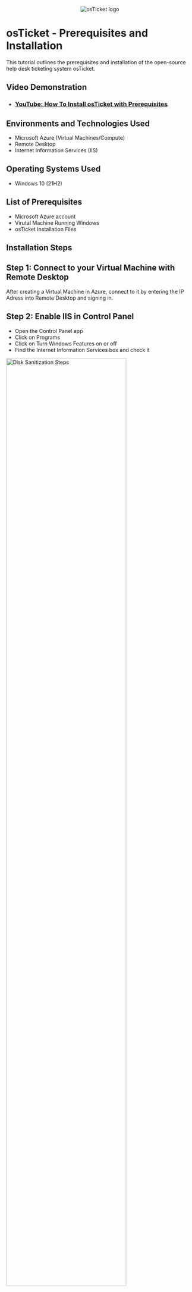 <p align="center">
<img src="https://i.imgur.com/Clzj7Xs.png" alt="osTicket logo"/>
</p>

<h1>osTicket - Prerequisites and Installation</h1>
This tutorial outlines the prerequisites and installation of the open-source help desk ticketing system osTicket.<br />


<h2>Video Demonstration</h2>

- ### [YouTube: How To Install osTicket with Prerequisites](https://www.youtube.com/watch?v=dEvGaxOgqf0)

<h2>Environments and Technologies Used</h2>

- Microsoft Azure (Virtual Machines/Compute)
- Remote Desktop
- Internet Information Services (IIS)

<h2>Operating Systems Used </h2>

- Windows 10</b> (21H2)

<h2>List of Prerequisites</h2>

- Microsoft Azure account
- Virutal Machine Running Windows
- osTicket Installation Files

<h2>Installation Steps</h2>
<h2>Step 1: Connect to your Virtual Machine with Remote Desktop</h2>
After creating a Virtual Machine in Azure, connect to it by entering the IP Adress into Remote Desktop and signing in.
<p>
<h2>Step 2: Enable IIS in Control Panel</h2>
  
 - Open the Control Panel app
 - Click on Programs
 - Click on Turn Windows Features on or off
 - Find the Internet Information Services box and check it
<img src="https://i.imgur.com/9xFOlkF.png" height="80%" width="80%" alt="Disk Sanitization Steps"/>
</p>
<h2>Step 3: Install all necessary osTicket Files</h2>

- Download all files from this [link](https://drive.google.com/drive/u/0/folders/1APMfNyfNzcxZC6EzdaNfdZsUwxWYChf6)
- 
<p>
</p>
<br />

<p>
<img src="https://i.imgur.com/pn1XYx7.png" height="80%" width="80%" alt="Disk Sanitization Steps"/>
</p>
<p>
Lorem ipsum dolor sit amet, consectetur adipiscing elit, sed do eiusmod tempor incididunt ut labore et dolore magna aliqua. Ut enim ad minim veniam, quis nostrud exercitation ullamco laboris nisi ut aliquip ex ea commodo consequat. Duis aute irure dolor in reprehenderit in voluptate velit esse cillum dolore eu fugiat nulla pariatur.
</p>
<br />

<p>
<img src="https://i.imgur.com/DJmEXEB.png" height="80%" width="80%" alt="Disk Sanitization Steps"/>
</p>
<p>
Lorem ipsum dolor sit amet, consectetur adipiscing elit, sed do eiusmod tempor incididunt ut labore et dolore magna aliqua. Ut enim ad minim veniam, quis nostrud exercitation ullamco laboris nisi ut aliquip ex ea commodo consequat. Duis aute irure dolor in reprehenderit in voluptate velit esse cillum dolore eu fugiat nulla pariatur.
</p>
<br />
